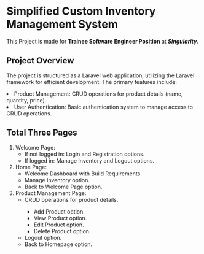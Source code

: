 # Simplified Custom Inventory Management System

This Project is made for <b>Trainee Software Engineer Position</b> at <b><i>Singularity.</b></i>

## Project Overview

The project is structured as a Laravel web application, utilizing the Laravel framework for efficient development. The primary features include:

<li> Product Management: CRUD operations for product details (name, quantity, price).
<li> User Authentication: Basic authentication system to manage access to CRUD operations.

## Total Three Pages
<ol>
<li> Welcome Page: 

<ul>
<li>If not logged in:
    Login and Registration options.
    
<li>If logged in:
    Manage Inventory and Logout options.
</ul>

<li> Home Page:
    
<ul>
    <li>Welcome Dashboard with Build Requirements.</li>
    <li>Manage Inventory option.</li>
    <li>Back to Welcome Page option.</li>
</ul>

<li> Product Management Page: 

<ul><li>CRUD operations for product details.</li>
    
- Add Product option.
- View Product option.
- Edit Product option.
- Delete Product option.
    
<li>Logout option.</li>
<li>Back to Homepage option.</li>

</ul>

</ol>

